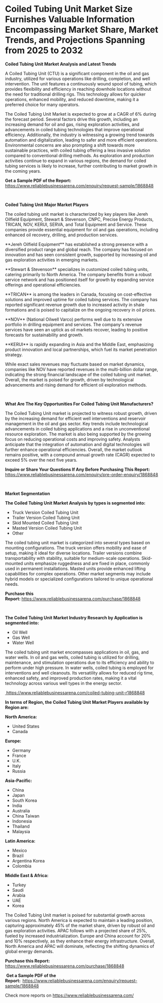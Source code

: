 <p><h1>Coiled Tubing Unit Market Size Furnishes Valuable Information Encompassing Market Share, Market Trends, and Projections Spanning from 2025 to 2032</h1></p><p><strong>Coiled Tubing Unit Market Analysis and Latest Trends</strong></p>
<p><p>A Coiled Tubing Unit (CTU) is a significant component in the oil and gas industry, utilized for various operations like drilling, completion, and well intervention. The unit features a continuously wound spool of tubing, which provides flexibility and efficiency in reaching downhole locations without the need for traditional drilling rigs. This technology allows for quicker operations, enhanced mobility, and reduced downtime, making it a preferred choice for many operators.</p><p>The Coiled Tubing Unit Market is expected to grow at a CAGR of 6% during the forecast period. Several factors drive this growth, including an increasing demand for oil and gas, rising exploration activities, and advancements in coiled tubing technologies that improve operational efficiency. Additionally, the industry is witnessing a growing trend towards automation and digitalization, leading to safer and more efficient operations. Environmental concerns are also prompting a shift towards more sustainable practices, with coiled tubing offering a less invasive solution compared to conventional drilling methods. As exploration and production activities continue to expand in various regions, the demand for coiled tubing services is likely to increase, further contributing to market growth in the coming years.</p></p>
<p><strong>Get a Sample PDF of the Report:&nbsp;</strong> <a href="https://www.reliablebusinessarena.com/enquiry/request-sample/1868848?utm_campaign=3138&utm_medium=2&utm_source=Github&utm_content=ia&utm_term=08042025&utm_id=coiled-tubing-unit">https://www.reliablebusinessarena.com/enquiry/request-sample/1868848</a></p>
<p>&nbsp;</p>
<p><strong>Coiled Tubing Unit Major Market Players</strong></p>
<p><p>The coiled tubing unit market is characterized by key players like Jereh Oilfield Equipment, Stewart & Stevenson, CNPC, Precise Energy Products, TRICAN, NOV, KERUI, SERVA, and Total Equipment and Service. These companies provide essential equipment for oil and gas operations, including enhanced oil recovery, drilling, and production services.</p><p>**Jereh Oilfield Equipment** has established a strong presence with a diversified product range and global reach. The company has focused on innovation and has seen consistent growth, supported by increasing oil and gas exploration activities in emerging markets.</p><p>**Stewart & Stevenson** specializes in customized coiled tubing units, catering primarily to North America. The company benefits from a robust service network and has positioned itself for growth by expanding service offerings and operational efficiencies.</p><p>**TRICAN** is among the leaders in Canada, focusing on cost-effective solutions and improved uptime for coiled tubing services. The company has reported significant revenue growth due to increased activity in shale formations and is poised to capitalize on the ongoing recovery in oil prices.</p><p>**NOV** (National Oilwell Varco) performs well due to its extensive portfolio in drilling equipment and services. The company's revenue services have seen an uptick as oil markets recover, leading to positive forecasts for sustainability and growth.</p><p>**KERUI** is rapidly expanding in Asia and the Middle East, emphasizing product innovation and local partnerships, which fuel its market penetration strategy.</p><p>While exact sales revenues may fluctuate based on market dynamics, companies like NOV have reported revenues in the multi-billion dollar range, indicating the strong financial landscape of the coiled tubing unit market. Overall, the market is poised for growth, driven by technological advancements and rising demand for efficient oil exploration methods.</p></p>
<p>&nbsp;</p>
<p><strong>What Are The Key Opportunities For Coiled Tubing Unit Manufacturers?</strong></p>
<p><p>The Coiled Tubing Unit market is projected to witness robust growth, driven by the increasing demand for efficient well interventions and reservoir management in the oil and gas sector. Key trends include technological advancements in coiled tubing applications and a rise in unconventional resource exploration. The market is also being supported by the growing focus on reducing operational costs and improving safety. Analysts anticipate that the integration of automation and digital technologies will further enhance operational efficiencies. Overall, the market outlook remains positive, with a compound annual growth rate (CAGR) expected to exceed 5% over the next five years.</p></p>
<p><strong>Inquire or Share Your Questions If Any Before Purchasing This Report:</strong> <a href="https://www.reliablebusinessarena.com/enquiry/pre-order-enquiry/1868848?utm_campaign=3138&utm_medium=2&utm_source=Github&utm_content=ia&utm_term=08042025&utm_id=coiled-tubing-unit">https://www.reliablebusinessarena.com/enquiry/pre-order-enquiry/1868848</a></p>
<p>&nbsp;</p>
<p><strong>Market Segmentation</strong></p>
<p><strong>The Coiled Tubing Unit Market Analysis by types is segmented into:</strong></p>
<p><ul><li>Truck Version Coiled Tubing Unit</li><li>Trailer Version Coiled Tubing Unit</li><li>Skid Mounted Coiled Tubing Unit</li><li>Masted Version Coiled Tubing Unit</li><li>Other</li></ul></p>
<p><p>The coiled tubing unit market is categorized into several types based on mounting configurations. The truck version offers mobility and ease of setup, making it ideal for diverse locations. Trailer versions combine transportability with stability, suitable for medium-scale operations. Skid-mounted units emphasize ruggedness and are fixed in place, commonly used in permanent installations. Masted units provide enhanced lifting capabilities for complex operations. Other market segments may include hybrid models or specialized configurations tailored to unique operational needs.</p></p>
<p><strong>Purchase this Report:&nbsp;</strong><a href="https://www.reliablebusinessarena.com/purchase/1868848?utm_campaign=3138&utm_medium=2&utm_source=Github&utm_content=ia&utm_term=08042025&utm_id=coiled-tubing-unit">https://www.reliablebusinessarena.com/purchase/1868848</a></p>
<p>&nbsp;</p>
<p><strong>The Coiled Tubing Unit Market Industry Research by Application is segmented into:</strong></p>
<p><ul><li>Oil Well</li><li>Gas Well</li><li>Water Well</li></ul></p>
<p><p>The coiled tubing unit market encompasses applications in oil, gas, and water wells. In oil and gas wells, coiled tubing is utilized for drilling, maintenance, and stimulation operations due to its efficiency and ability to perform under high pressure. In water wells, coiled tubing is employed for interventions and well cleanouts. Its versatility allows for reduced rig time, enhanced safety, and improved production rates, making it a vital technology across various well types in the energy sector.</p></p>
<p><a href="https://www.reliablebusinessarena.com/coiled-tubing-unit-r1868848?utm_campaign=3138&utm_medium=2&utm_source=Github&utm_content=ia&utm_term=08042025&utm_id=coiled-tubing-unit">&nbsp;https://www.reliablebusinessarena.com/coiled-tubing-unit-r1868848</a></p>
<p><strong>In terms of Region, the Coiled Tubing Unit Market Players available by Region are:</strong></p>
<p>
    <p> <strong> North America: </strong>
        <ul>
            <li>United States</li>
            <li>Canada</li>
        </ul>
        </p> 
    <p> <strong> Europe: </strong>
        <ul>
            <li>Germany</li>
            <li>France</li>
            <li>U.K.</li>
            <li>Italy</li>
            <li>Russia</li>
        </ul>
        </p> 
    <p> <strong> Asia-Pacific: </strong>
        <ul>
            <li>China</li>
            <li>Japan</li>
            <li>South Korea</li>
            <li>India</li>
            <li>Australia</li>
            <li>China Taiwan</li>
            <li>Indonesia</li>
            <li>Thailand</li>
            <li>Malaysia</li>
        </ul>
        </p> 
    <p> <strong> Latin America: </strong>
        <ul>
            <li>Mexico</li>
            <li>Brazil</li>
            <li>Argentina Korea</li>
            <li>Colombia</li>
        </ul>
        </p> 
    <p> <strong> Middle East & Africa: </strong>
        <ul>
            <li>Turkey</li>
            <li>Saudi</li>
            <li>Arabia</li>
            <li>UAE</li>
            <li>Korea</li>
        </ul>
    </p>
    </p>
<p><p>The Coiled Tubing Unit market is poised for substantial growth across various regions. North America is expected to maintain a leading position, capturing approximately 45% of the market share, driven by robust oil and gas exploration activities. APAC follows with a projected share of 25%, fueled by increased industrialization. Europe and China account for 20% and 10% respectively, as they enhance their energy infrastructure. Overall, North America and APAC will dominate, reflecting the shifting dynamics of global energy demands.</p></p>
<p><strong>Purchase this Report: </strong><a href="https://www.reliablebusinessarena.com/purchase/1868848?utm_campaign=3138&utm_medium=2&utm_source=Github&utm_content=ia&utm_term=08042025&utm_id=coiled-tubing-unit">https://www.reliablebusinessarena.com/purchase/1868848</a></p>
<p>&nbsp;<strong>Get a Sample PDF of the Report:&nbsp;&nbsp;</strong><a href="https://www.reliablebusinessarena.com/enquiry/request-sample/1868848?utm_campaign=3138&utm_medium=2&utm_source=Github&utm_content=ia&utm_term=08042025&utm_id=coiled-tubing-unit">https://www.reliablebusinessarena.com/enquiry/request-sample/1868848</a></p>
<p><strong></strong></p>
<p>Check more reports on <a href="https://www.reliablebusinessarena.com/?utm_campaign=3138&utm_medium=2&utm_source=Github&utm_content=ia&utm_term=08042025&utm_id=coiled-tubing-unit">https://www.reliablebusinessarena.com/</a></p>